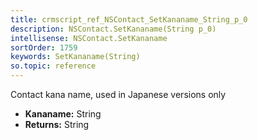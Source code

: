 ```yaml
---
title: crmscript_ref_NSContact_SetKananame_String_p_0
description: NSContact.SetKananame(String p_0)
intellisense: NSContact.SetKananame
sortOrder: 1759
keywords: SetKananame(String)
so.topic: reference
---
```



Contact kana name, used in Japanese versions only



* **Kananame:** String
* **Returns:** String


